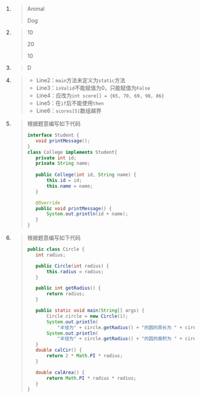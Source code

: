 1. >Animal 
   >
   >Dog

2. >10
   >
   >20
   >
   >10

3. >D

4. >* Line2：`main`方法未定义为`static`方法
   >* Line3：`isValid`不能赋值为0，只能赋值为`False`
   >* Line4：应改为`int score[] = {65, 70, 69, 98, 86}`
   >* Line5：在`if`后不能使用`then`
   >* Line6：`scores[5]`数组越界

5. >根据题意编写如下代码
   >
   >```java
   >interface Student {
   >    void printMessage();
   >}
   >class College implements Student{
   >    private int id;
   >    private String name;
   >    
   >    public College(int id, String name) {
   >        this.id = id;
   >        this.name = name;
   >    }
   >
   >    @Override
   >    public void printMessage() {
   >        System.out.println(id + name);
   >    }
   >}
   >```

6. >根据题意编写如下代码
   >
   >```java
   >public class Circle {
   >    int radius;
   >
   >    public Circle(int radius) {
   >        this.radius = radius;
   >    }
   >
   >    public int getRadius() {
   >        return radius;
   >    }
   >
   >    public static void main(String[] args) {
   >        Circle circle = new Circle(1);
   >        System.out.println(
   >            "半径为" + circle.getRadius() + "的圆的周长为 " + circle.calCir());
   >        System.out.println(
   >            "半径为" + circle.getRadius() + "的圆的面积为 " + circle.calArea());
   >    }
   >    double calCir() {
   >        return 2 * Math.PI * radius;
   >    }
   >
   >    double calArea() {
   >        return Math.PI * radius * radius;
   >    }
   >}
   >
   >```



